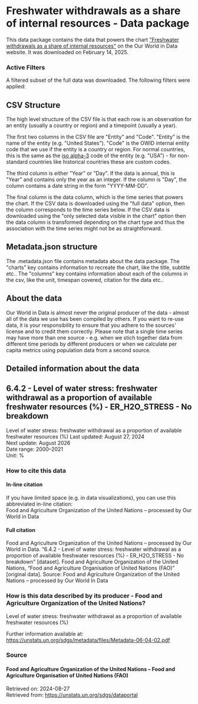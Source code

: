 # Freshwater withdrawals as a share of internal resources - Data package

This data package contains the data that powers the chart ["Freshwater withdrawals as a share of internal resources"](https://ourworldindata.org/grapher/freshwater-withdrawals-as-a-share-of-internal-resources?v=1&csvType=full&useColumnShortNames=false) on the Our World in Data website. It was downloaded on February 14, 2025.

### Active Filters

A filtered subset of the full data was downloaded. The following filters were applied:

## CSV Structure

The high level structure of the CSV file is that each row is an observation for an entity (usually a country or region) and a timepoint (usually a year).

The first two columns in the CSV file are "Entity" and "Code". "Entity" is the name of the entity (e.g. "United States"). "Code" is the OWID internal entity code that we use if the entity is a country or region. For normal countries, this is the same as the [iso alpha-3](https://en.wikipedia.org/wiki/ISO_3166-1_alpha-3) code of the entity (e.g. "USA") - for non-standard countries like historical countries these are custom codes.

The third column is either "Year" or "Day". If the data is annual, this is "Year" and contains only the year as an integer. If the column is "Day", the column contains a date string in the form "YYYY-MM-DD".

The final column is the data column, which is the time series that powers the chart. If the CSV data is downloaded using the "full data" option, then the column corresponds to the time series below. If the CSV data is downloaded using the "only selected data visible in the chart" option then the data column is transformed depending on the chart type and thus the association with the time series might not be as straightforward.

## Metadata.json structure

The .metadata.json file contains metadata about the data package. The "charts" key contains information to recreate the chart, like the title, subtitle etc.. The "columns" key contains information about each of the columns in the csv, like the unit, timespan covered, citation for the data etc..

## About the data

Our World in Data is almost never the original producer of the data - almost all of the data we use has been compiled by others. If you want to re-use data, it is your responsibility to ensure that you adhere to the sources' license and to credit them correctly. Please note that a single time series may have more than one source - e.g. when we stich together data from different time periods by different producers or when we calculate per capita metrics using population data from a second source.

## Detailed information about the data


## 6.4.2 - Level of water stress: freshwater withdrawal as a proportion of available freshwater resources (%) - ER_H2O_STRESS - No breakdown
Level of water stress: freshwater withdrawal as a proportion of available freshwater resources (%)
Last updated: August 27, 2024  
Next update: August 2026  
Date range: 2000–2021  
Unit: %  


### How to cite this data

#### In-line citation
If you have limited space (e.g. in data visualizations), you can use this abbreviated in-line citation:  
Food and Agriculture Organization of the United Nations – processed by Our World in Data

#### Full citation
Food and Agriculture Organization of the United Nations – processed by Our World in Data. “6.4.2 - Level of water stress: freshwater withdrawal as a proportion of available freshwater resources (%) - ER_H2O_STRESS - No breakdown” [dataset]. Food and Agriculture Organization of the United Nations, “Food and Agriculture Organisation of United Nations (FAO)” [original data].
Source: Food and Agriculture Organization of the United Nations – processed by Our World In Data

### How is this data described by its producer - Food and Agriculture Organization of the United Nations?
Level of water stress: freshwater withdrawal as a proportion of available freshwater resources (%)

Further information available at: https://unstats.un.org/sdgs/metadata/files/Metadata-06-04-02.pdf

### Source

#### Food and Agriculture Organization of the United Nations – Food and Agriculture Organisation of United Nations (FAO)
Retrieved on: 2024-08-27  
Retrieved from: https://unstats.un.org/sdgs/dataportal  


    